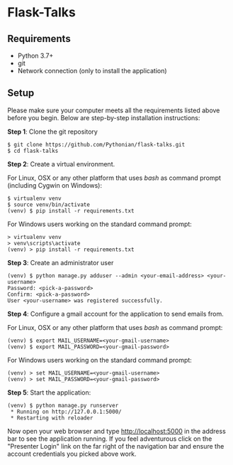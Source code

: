 Flask-Talks
===========

Requirements
------------

- Python 3.7+
- git
- Network connection (only to install the application)

Setup
-----

Please make sure your computer meets all the requirements listed above before you begin. Below are step-by-step installation instructions:

**Step 1**: Clone the git repository

    $ git clone https://github.com/Pythonian/flask-talks.git
    $ cd flask-talks

**Step 2**: Create a virtual environment.

For Linux, OSX or any other platform that uses *bash* as command prompt (including Cygwin on Windows):

    $ virtualenv venv
    $ source venv/bin/activate
    (venv) $ pip install -r requirements.txt

For Windows users working on the standard command prompt:

    > virtualenv venv
    > venv\scripts\activate
    (venv) > pip install -r requirements.txt

**Step 3**: Create an administrator user

    (venv) $ python manage.py adduser --admin <your-email-address> <your-username>
    Password: <pick-a-password>
    Confirm: <pick-a-password>
    User <your-username> was registered successfully.

**Step 4**: Configure a gmail account for the application to send emails from.

For Linux, OSX or any other platform that uses *bash* as command prompt:

    (venv) $ export MAIL_USERNAME=<your-gmail-username>
    (venv) $ export MAIL_PASSWORD=<your-gmail-password>

For Windows users working on the standard command prompt:

    (venv) > set MAIL_USERNAME=<your-gmail-username>
    (venv) > set MAIL_PASSWORD=<your-gmail-password>

**Step 5**: Start the application:

    (venv) $ python manage.py runserver
     * Running on http://127.0.0.1:5000/
     * Restarting with reloader

Now open your web browser and type [http://localhost:5000](http://localhost:5000) in the address bar to see the application running. If you feel adventurous click on the "Presenter Login" link on the far right of the navigation bar and ensure the account credentials you picked above work.
